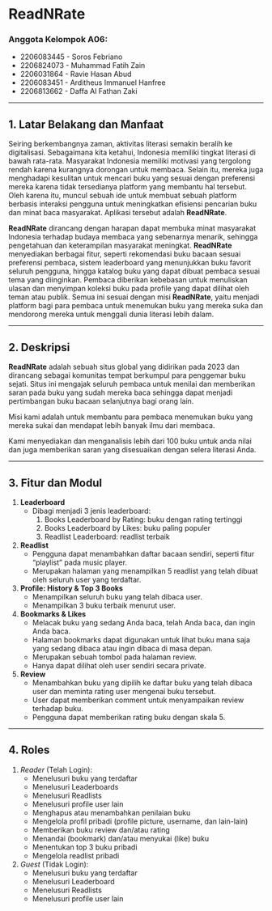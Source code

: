 # ReadNRate 

### Anggota Kelompok A06:
- 2206083445 - Soros Febriano <br>
- 2206824073 - Muhammad Fatih Zain <br>
- 2206031864 - Ravie Hasan Abud <br>
- 2206083451 - Arditheus Immanuel Hanfree <br>
- 2206813662 - Daffa Al Fathan Zaki <br>
<hr>

## 1. Latar Belakang dan Manfaat
Seiring berkembangnya zaman, aktivitas literasi semakin beralih ke digitalisasi. Sebagaimana kita ketahui, Indonesia memiliki tingkat literasi di bawah rata-rata. Masyarakat Indonesia memiliki motivasi yang tergolong rendah karena kurangnya dorongan untuk membaca. Selain itu, mereka juga menghadapi kesulitan untuk mencari buku yang sesuai dengan preferensi mereka karena tidak tersedianya platform yang membantu hal tersebut. Oleh karena itu, muncul sebuah ide untuk membuat sebuah platform berbasis interaksi pengguna untuk meningkatkan efisiensi pencarian buku dan minat baca masyarakat. Aplikasi tersebut adalah **ReadNRate**.

**ReadNRate** dirancang dengan harapan dapat membuka minat masyarakat Indonesia terhadap budaya membaca yang sebenarnya menarik, sehingga pengetahuan dan keterampilan masyarakat meningkat. **ReadNRate** menyediakan berbagai fitur, seperti rekomendasi buku bacaan sesuai preferensi pembaca, sistem leaderboard yang menunjukkan buku favorit seluruh pengguna, hingga katalog buku yang dapat dibuat pembaca sesuai tema yang diinginkan. Pembaca diberikan kebebasan untuk menuliskan ulasan dan menyimpan koleksi buku pada profile yang dapat dilihat oleh teman atau publik. Semua ini sesuai dengan misi **ReadNRate**, yaitu menjadi platform bagi para pembaca untuk menemukan buku yang mereka suka dan mendorong mereka untuk menggali dunia literasi lebih dalam.
<hr>

## 2. Deskripsi
**ReadNRate** adalah sebuah situs global yang didirikan pada 2023 dan dirancang sebagai komunitas tempat berkumpul para penggemar buku sejati. Situs ini mengajak seluruh pembaca untuk menilai dan memberikan saran pada buku yang sudah mereka baca sehingga dapat menjadi pertimbangan buku bacaan selanjutnya bagi orang lain.

Misi kami adalah untuk membantu para pembaca menemukan buku yang mereka sukai dan mendapat lebih banyak ilmu dari membaca.

Kami menyediakan dan menganalisis lebih dari 100 buku untuk anda nilai dan juga memberikan saran yang disesuaikan dengan selera literasi Anda.
<hr>

## 3. Fitur dan Modul
1. **Leaderboard**
    - Dibagi menjadi 3 jenis leaderboard:
        1. Books Leaderboard by Rating: buku dengan rating tertinggi
        2. Books Leaderboard by Likes: buku paling populer
        3. Readlist Leaderboard: readlist terbaik
3. **Readlist**
    - Pengguna dapat menambahkan daftar bacaan sendiri, seperti fitur “playlist” pada music player.
    - Merupakan halaman yang menampilkan 5 readlist yang telah dibuat oleh seluruh user yang terdaftar.
2. **Profile: History & Top 3 Books**
    - Menampilkan seluruh buku yang telah dibaca user.
    - Menampilkan 3 buku terbaik menurut user.
4. **Bookmarks & Likes**
    - Melacak buku yang sedang Anda baca, telah Anda baca, dan ingin Anda baca. 
    - Halaman bookmarks dapat digunakan untuk lihat buku mana saja yang sedang dibaca atau ingin dibaca di masa depan.
    - Merupakan sebuah tombol pada halaman review.
    - Hanya dapat dilihat oleh user sendiri secara private.
5. **Review**
    - Menambahkan buku yang dipilih ke daftar buku yang telah dibaca user dan meminta rating user mengenai buku tersebut.
    - User dapat memberikan comment untuk menyampaikan review terhadap buku.
    - Pengguna dapat memberikan rating buku dengan skala 5.
<hr>

## 4. Roles 
1. *Reader* (Telah Login):
    - Menelusuri buku yang terdaftar
    - Menelusuri Leaderboards
    - Menelusuri Readlists
    - Menelusuri profile user lain
    - Menghapus atau menambahkan penilaian buku
    - Mengelola profil pribadi (profile picture, username, dan lain-lain)
    - Memberikan buku review dan/atau rating
    - Menandai (bookmark) dan/atau menyukai (like) buku
    - Menentukan top 3 buku pribadi
    - Mengelola readlist pribadi
2. *Guest* (Tidak Login):
    - Menelusuri buku yang terdaftar
    - Menelusuri Leaderboard
    - Menelusuri Readlists
    - Menelusuri profile user lain
